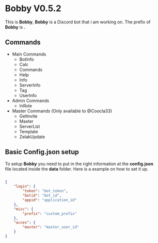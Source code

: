 # Bobby V0.5.2
This is **Bobby**,
**Bobby** is a Discord bot that i am working on.
The prefix of **Bobby** is **.**

## Commands
- Main Commands
  - BotInfo
  - Calc
  - Commands
  - Help
  - Info
  - ServerInfo
  - Tag
  - UserInfo
- Admin Commands
  - InRole
- Master Commands (Only available to @Coocla33)
  - GetInvite
  - Master
  - ServerList
  - Template
  - ZelakUpdate

## Basic Config.json setup
To setup **Bobby** you need to put in the right information at the **config.json** file located inside the **data** folder. Here is a example on how to set it up.
```json

{
	"login": {
		"token": "bot_token",
		"botid": "bot_id",
		"appid": "application_id"
	},
	"misc": {
		"prefix": "custom_prefix"
	},
	"acces": {
		"master": "master_user_id"
	}
}
```
